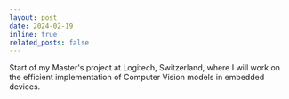 ```yaml
---
layout: post
date: 2024-02-19 
inline: true
related_posts: false
---
```


Start of my Master's project at Logitech, Switzerland, where I will work on the efficient implementation of Computer Vision models in embedded devices. 